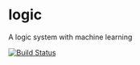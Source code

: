 logic
=====

A logic system with machine learning

[![Build Status](https://travis-ci.org/aaronpuchert/logic.svg)](https://travis-ci.org/aaronpuchert/logic)
